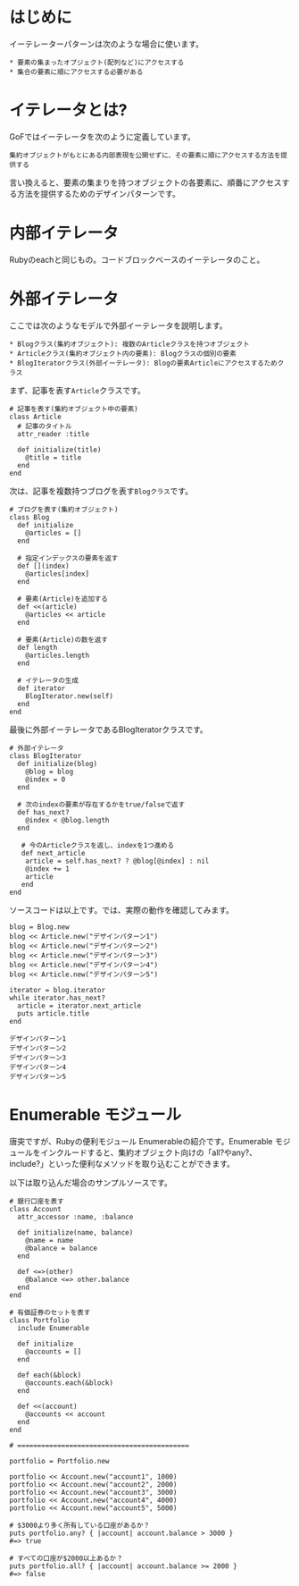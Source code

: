 # はじめに

イーテレーターパターンは次のような場合に使います。

```
* 要素の集まったオブジェクト(配列など)にアクセスする
* 集合の要素に順にアクセスする必要がある
```

# イテレータとは?

GoFではイーテレータを次のように定義しています。

```
集約オブジェクトがもとにある内部表現を公開せずに、その要素に順にアクセスする方法を提供する
```

言い換えると、要素の集まりを持つオブジェクトの各要素に、順番にアクセスする方法を提供するためのデザインパターンです。


# 内部イテレータ

Rubyのeachと同じもの。コードブロックベースのイーテレータのこと。

# 外部イテレータ

ここでは次のようなモデルで外部イーテレータを説明します。

```
* Blogクラス(集約オブジェクト): 複数のArticleクラスを持つオブジェクト
* Articleクラス(集約オブジェクト内の要素): Blogクラスの個別の要素
* BlogIteratorクラス(外部イーテレータ): Blogの要素Articleにアクセスするためクラス
```

まず、記事を表す`Article`クラスです。

```
# 記事を表す(集約オブジェクト中の要素)
class Article
  # 記事のタイトル
  attr_reader :title

  def initialize(title)
    @title = title
  end
end
```

次は、記事を複数持つブログを表す`Blogクラス`です。

```
# ブログを表す(集約オブジェクト)
class Blog
  def initialize
    @articles = []
  end

  # 指定インデックスの要素を返す
  def [](index)
    @articles[index]
  end

  # 要素(Article)を追加する
  def <<(article)
    @articles << article
  end

  # 要素(Article)の数を返す
  def length
    @articles.length
  end

  # イテレータの生成
  def iterator
    BlogIterator.new(self)
  end
end
```

最後に外部イーテレータであるBlogIteratorクラスです。

```
# 外部イテレータ
class BlogIterator
  def initialize(blog)
    @blog = blog
    @index = 0
  end

  # 次のindexの要素が存在するかをtrue/falseで返す
  def has_next?
    @index < @blog.length
  end

   # 今のArticleクラスを返し、indexを1つ進める
   def next_article
    article = self.has_next? ? @blog[@index] : nil
    @index += 1
    article
   end
end
```

ソースコードは以上です。では、実際の動作を確認してみます。

```
blog = Blog.new
blog << Article.new("デザインパターン1")
blog << Article.new("デザインパターン2")
blog << Article.new("デザインパターン3")
blog << Article.new("デザインパターン4")
blog << Article.new("デザインパターン5")

iterator = blog.iterator
while iterator.has_next?
  article = iterator.next_article
  puts article.title
end

デザインパターン1
デザインパターン2
デザインパターン3
デザインパターン4
デザインパターン5
```

# Enumerable モジュール

唐突ですが、Rubyの便利モジュール Enumerableの紹介です。Enumerable モジュールをインクルードすると、集約オブジェクト向けの「all?やany?、include?」といった便利なメソッドを取り込むことができます。

以下は取り込んだ場合のサンプルソースです。

```
# 銀行口座を表す
class Account
  attr_accessor :name, :balance

  def initialize(name, balance)
    @name = name
    @balance = balance
  end

  def <=>(other)
    @balance <=> other.balance
  end
end

# 有価証券のセットを表す
class Portfolio
  include Enumerable

  def initialize
    @accounts = []
  end

  def each(&block)
    @accounts.each(&block)
  end

  def <<(account)
    @accounts << account
  end
end

# ===========================================

portfolio = Portfolio.new

portfolio << Account.new("account1", 1000)
portfolio << Account.new("account2", 2000)
portfolio << Account.new("account3", 3000)
portfolio << Account.new("account4", 4000)
portfolio << Account.new("account5", 5000)

# $3000より多く所有している口座があるか？
puts portfolio.any? { |account| account.balance > 3000 }
#=> true

# すべての口座が$2000以上あるか？
puts portfolio.all? { |account| account.balance >= 2000 }
#=> false
```

